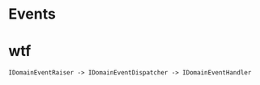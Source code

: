 Events
======

# wtf

```text
IDomainEventRaiser -> IDomainEventDispatcher -> IDomainEventHandler
```


